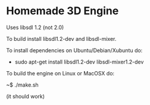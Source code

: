 Homemade 3D Engine
=======

Uses libsdl 1.2 (not 2.0)

To build install libsdl1.2-dev and libsdl-mixer. 

To install dependencies on Ubuntu/Debian/Xubuntu do:

- sudo apt-get install libsdl1.2-dev libsdl-mixer1.2-dev 

To build the engine on Linux or MacOSX do:

~$ ./make.sh

(it should work)
